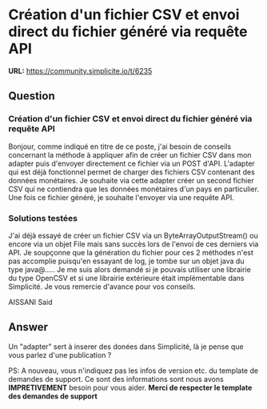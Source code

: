 # Création d'un fichier CSV et envoi direct du fichier généré via requête API

**URL:** https://community.simplicite.io/t/6235

## Question
### Création d'un fichier CSV et envoi direct du fichier généré via requête API

Bonjour, comme indiqué en titre de ce poste, j'ai besoin de conseils concernant la méthode à appliquer afin de créer un fichier CSV dans mon adapter puis d'envoyer directement ce fichier via un POST d'API. L'adapter qui est déjà fonctionnel permet de charger des fichiers CSV contenant des données monétaires. 
Je souhaite via cette adapter créer un second fichier CSV qui ne contiendra que les données monétaires d'un pays en particulier. Une fois ce fichier généré, je souhaite l'envoyer via une requête API.

### Solutions testées

J'ai déjà essayé de créer un fichier CSV via un ByteArrayOutputStream() ou encore via un objet File mais sans succès lors de l'envoi de ces derniers via API. Je soupçonne que la génération du fichier pour ces 2 méthodes n'est pas accomplie puisqu'en essayant de log, je tombe sur un objet java du type java@.....
Je me suis alors demandé si je pouvais utiliser une librairie du type OpenCSV et si une librairie extérieure était implémentable dans Simplicité.
Je vous remercie d'avance pour vos conseils.

AISSANI Said

## Answer
Un "adapter" sert à inserer des donées dans Simplicité, là je pense que vous parlez d'une publication ?

PS: A nouveau, vous n'indiquez pas les infos de version etc. du template de demandes de support. Ce sont des informations sont nous avons **IMPRETIVEMENT** besoin pour vous aider. **Merci de respecter le template des demandes de support**
